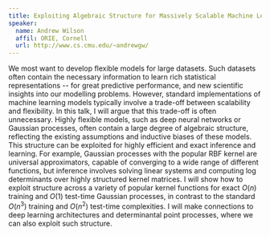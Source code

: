 ```yaml
---
title: Exploiting Algebraic Structure for Massively Scalable Machine Learning
speaker:
  name: Andrew Wilson
  affil: ORIE, Cornell
  url: http://www.cs.cmu.edu/~andrewgw/
---
```


We most want to develop flexible models for large datasets.  Such
datasets often contain the necessary information to learn rich
statistical representations -- for great predictive performance, and new
scientific insights into our modelling problems. However, standard
implementations of machine learning models typically involve a trade-off
between scalability and flexibility.  In this talk, I will argue that
this trade-off is often unnecessary.  Highly flexible models, such as
deep neural networks or Gaussian processes, often contain a large degree
of algebraic structure, reflecting the existing assumptions and
inductive biases of these models.  This structure can be exploited for
highly efficient and exact inference and learning.  For example,
Gaussian processes with the popular RBF kernel are universal
approximators, capable of converging to a wide range of different
functions, but inference involves solving linear systems and computing
log determinants over highly structured kernel matrices.  I will show
how to exploit structure across a variety of popular kernel functions
for exact $O(n)$ training and $O(1)$ test-time Gaussian processes, in
contrast to the standard $O(n^3)$ training and $O(n^2)$ test-time
complexities.  I will make connections to deep learning architectures
and determinantal point processes, where we can also exploit such
structure.

